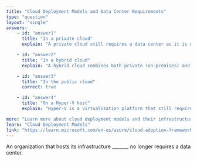 ```yaml
---
title: "Cloud Deployment Models and Data Center Requirements"
type: "question"
layout: "single"
answers:
    - id: "answer1"
      title: "In a private cloud"
      explain: "A private cloud still requires a data center as it is deployed on-premises using the organization's own infrastructure and hardware. The organization maintains and manages the physical infrastructure."

    - id: "answer2"
      title: "In a hybrid cloud"
      explain: "A hybrid cloud combines both private (on-premises) and public cloud services. It still requires maintaining some level of data center infrastructure to support the private cloud portion of the deployment."

    - id: "answer3"
      title: "In the public cloud"
      correct: true

    - id: "answer4"
      title: "On a Hyper-V host"
      explain: "Hyper-V is a virtualization platform that still requires physical infrastructure and a data center to host and manage the hardware running the Hyper-V environment."

more: "Learn more about cloud deployment models and their infrastructure requirements."
learn: "Cloud Deployment Models"
link: "https://learn.microsoft.com/en-us/azure/cloud-adoption-framework/scenarios/hybrid/"
---
```

An organization that hosts its infrastructure _______ no longer requires a data center.
